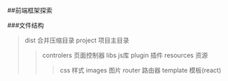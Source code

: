 ##前端框架探索

###文件结构

>dist   合并压缩目录
>project    项目主目录
>>controlers    页面控制器
>>libs  js库
>>plugin    插件
>>resources 资源
>>>css  样式
>>>images   图片
>>router    路由器
>>template  模板(react)
